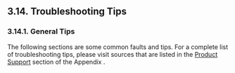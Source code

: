 <div>

<div>

<div>

<div>

## 3.14. Troubleshooting Tips

</div>

</div>

</div>

<div>

<div>

<div>

<div>

### 3.14.1. General Tips

</div>

</div>

</div>

The following sections are some common faults and tips. For a complete
list of troubleshooting tips, please visit sources that are listed in
the <a href="support.html" class="link"
title="23.5. Product Support">Product Support</a> section of the
Appendix .

</div>

</div>
